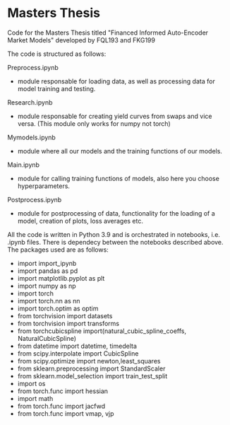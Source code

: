 # Masters Thesis
Code for the Masters Thesis titled "Financed Informed Auto-Encoder Market Models" developed by FQL193 and FKG199

The code is structured as follows:

Preprocess.ipynb
  - module responsable for loading data, as well as processing data for model training and testing.

Research.ipynb
  - module responsable for creating yield curves from swaps and vice versa. (This module only works for numpy not torch)

Mymodels.ipynb
  - module where all our models and the training functions of our models. 

Main.ipynb
  - module for calling training functions of models, also here you choose hyperparameters.

Postprocess.ipynb
  - module for postprocessing of data, functionality for the loading of a model, creation of plots, loss averages etc.

All the code is written in Python 3.9 and is orchestrated in notebooks, i.e. .ipynb files. There is dependecy between the notebooks described above. 
The packages used are as follows:
- import import_ipynb
- import pandas as pd
- import matplotlib.pyplot as plt
- import numpy as np
- import torch 
- import torch.nn as nn 
- import torch.optim as optim 
- from torchvision import datasets
- from torchvision import transforms
- from torchcubicspline import(natural_cubic_spline_coeffs, 
                             NaturalCubicSpline)
- from datetime import datetime, timedelta
- from scipy.interpolate import CubicSpline
- from scipy.optimize import newton,least_squares
- from sklearn.preprocessing import StandardScaler
- from sklearn.model_selection import train_test_split
- import os
- from torch.func import hessian
- import math
- from torch.func import jacfwd
- from torch.func import vmap, vjp


